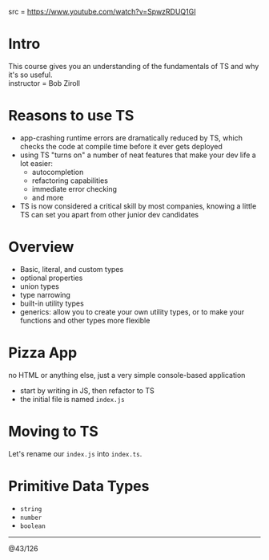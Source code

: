 src = https://www.youtube.com/watch?v=SpwzRDUQ1GI

# Intro

This course gives you an understanding of the fundamentals of TS and why it's so useful.  
instructor = Bob Ziroll

# Reasons to use TS

- app-crashing runtime errors are dramatically reduced by TS, which checks the code at compile time before it ever gets deployed
- using TS "turns on" a number of neat features that make your dev life a lot easier:
  - autocompletion
  - refactoring capabilities
  - immediate error checking
  - and more
- TS is now considered a critical skill by most companies, knowing a little TS can set you apart from other junior dev candidates

# Overview

- Basic, literal, and custom types
- optional properties
- union types
- type narrowing
- built-in utility types
- generics: allow you to create your own utility types, or to make your functions and other types more flexible

# Pizza App

no HTML or anything else, just a very simple console-based application  
- start by writing in JS, then refactor to TS
- the initial file is named `index.js`

# Moving to TS

Let's rename our `index.js` into `index.ts`.  


# Primitive Data Types

- `string`
- `number`
- `boolean`




---
@43/126
